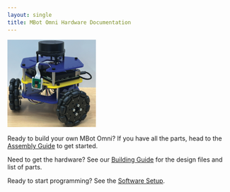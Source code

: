 ```yaml
---
layout: single
title: MBot Omni Hardware Documentation
---
```


<a class="image-link">
  <img src="/assets/images/mbotomniHeadShot.png" alt="" style="max-width:200px;" class="align-center"/>
</a>

Ready to build your own MBot Omni? If you have all the parts, head to the [Assembly Guide](/docs/omni/assembly) to get started.

Need to get the hardware? See our [Building Guide](/docs/omni/building) for the design files and list of parts.

Ready to start programming? See the [Software Setup](/).

